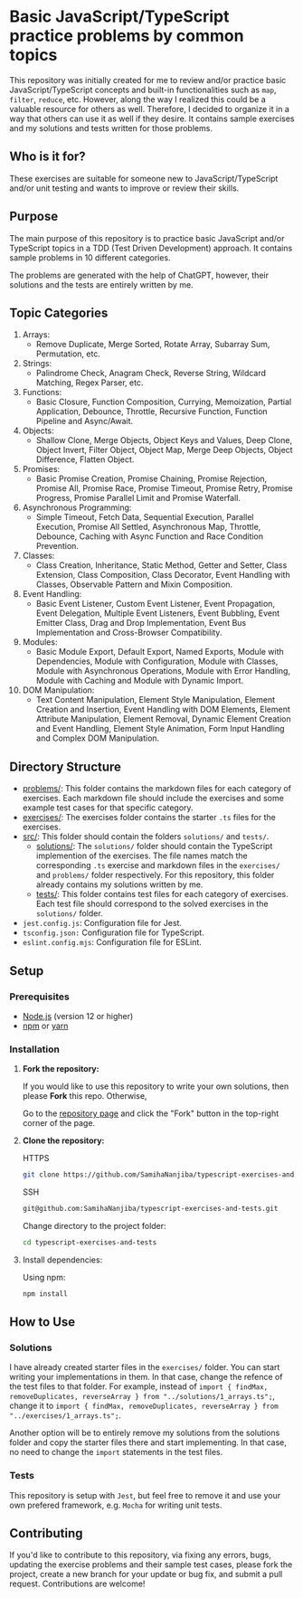 # Basic JavaScript/TypeScript practice problems by common topics

This repository was initially created for me to review and/or practice basic JavaScript/TypeScript concepts and built-in functionalities such as `map`, `filter`, `reduce`, etc. However, along the way I realized this could be a valuable resource for others as well. Therefore, I decided to organize it in a way that others can use it as well if they desire. It contains sample exercises and my solutions and tests written for those problems.

## Who is it for?

These exercises are suitable for someone new to JavaScript/TypeScript and/or unit testing and wants to improve or review their skills.

## Purpose

The main purpose of this repository is to practice basic JavaScript and/or TypeScript topics in a TDD (Test Driven Development) approach. It contains sample problems in 10 different categories.

The problems are generated with the help of ChatGPT, however, their solutions and the tests are entirely written by me.

## Topic Categories
1. Arrays:
    - Remove Duplicate, Merge Sorted, Rotate Array, Subarray Sum, Permutation, etc.
2. Strings:
    - Palindrome Check, Anagram Check, Reverse String, Wildcard Matching, Regex Parser, etc.
3. Functions:
    - Basic Closure, Function Composition, Currying, Memoization, Partial Application, Debounce, Throttle, Recursive Function, Function Pipeline and Async/Await.
4. Objects:
    - Shallow Clone, Merge Objects, Object Keys and Values, Deep Clone, Object Invert, Filter Object, Object Map, Merge Deep Objects, Object Difference, Flatten Object.
5. Promises:
    - Basic Promise Creation, Promise Chaining, Promise Rejection, Promise All, Promise Race, Promise Timeout, Promise Retry, Promise Progress, Promise Parallel Limit and Promise Waterfall.
6. Asynchronous Programming:
    - Simple Timeout, Fetch Data, Sequential Execution, Parallel Execution, Promise All Settled, Asynchronous Map, Throttle, Debounce, Caching with Async Function and Race Condition Prevention.
7. Classes:
    - Class Creation, Inheritance, Static Method, Getter and Setter, Class Extension, Class Composition, Class Decorator, Event Handling with Classes, Observable Pattern and Mixin Composition.
8. Event Handling:
    - Basic Event Listener, Custom Event Listener, Event Propagation, Event Delegation, Multiple Event Listeners, Event Bubbling, Event Emitter Class, Drag and Drop Implementation, Event Bus Implementation and Cross-Browser Compatibility.
9. Modules:
    - Basic Module Export, Default Export, Named Exports, Module with Dependencies, Module with Configuration, Module with Classes, Module with Asynchronous Operations, Module with Error Handling, Module with Caching and Module with Dynamic Import.
10. DOM Manipulation:
    - Text Content Manipulation, Element Style Manipulation, Element Creation and Insertion, Event Handling with DOM Elements, Element Attribute Manipulation, Element Removal, Dynamic Element Creation and Event Handling, Element Style Animation, Form Input Handling and Complex DOM Manipulation.


## Directory Structure

* [problems/](./problems/): This folder contains the markdown files for each category of exercises. Each markdown file should include the exercises and some example test cases for that specific category.
* [exercises/](./exercises/): The exercises folder contains the starter `.ts` files for the exercises.
* [src/](./src/): This folder should contain the folders `solutions/` and `tests/`. 
  * [solutions/](./src/solutions/): The `solutions/` folder should contain the TypeScript implemention of the exercises. The file names match the corresponding `.ts` exercise and markdown files in the `exercises/` and `problems/` folder respectively. For this repository, this folder already contains my solutions written by me.
  * [tests/](./src/tests/): This folder contains test files for each category of exercises. Each test file should correspond to the solved exercises in the `solutions/` folder.
* `jest.config.js`: Configuration file for Jest.
* `tsconfig.json:` Configuration file for TypeScript.
* `eslint.config.mjs`: Configuration file for ESLint.

## Setup
### Prerequisites

- [Node.js](https://nodejs.org/) (version 12 or higher)
- [npm](https://www.npmjs.com/) or [yarn](https://yarnpkg.com/)

### Installation

1. **Fork the repository:**

   If you would like to use this repository to write your own solutions, then please **Fork** this repo. Otherwise,
  
   Go to the [repository page](https://github.com/SamihaNanjiba/typescript-exercises-and-tests) and click the "Fork" button in the top-right corner of the page.

2. **Clone the repository:**

   HTTPS

   ```bash
   git clone https://github.com/SamihaNanjiba/typescript-exercises-and-tests.git
   ```

   SSH
   ```bash
   git@github.com:SamihaNanjiba/typescript-exercises-and-tests.git
   ```
   Change directory to the project folder:
   ```bash
   cd typescript-exercises-and-tests
   ```

2. Install dependencies:

   Using npm:
   ```bash
   npm install
   ```

## How to Use

### Solutions
I have already created starter files in the `exercises/` folder. You can start writing your implementations in them. In that case, change the refence of the test files to that folder. For example, instead of `import { findMax, removeDuplicates, reverseArray } from "../solutions/1_arrays.ts";`, change it to `import { findMax, removeDuplicates, reverseArray } from "../exercises/1_arrays.ts";`.

Another option will be to entirely remove my solutions from the solutions folder and copy the starter files there and start implementing. In that case, no need to change the `import` statements in the test files.

### Tests
This repository is setup with `Jest`, but feel free to remove it and use your own prefered framework, e.g. `Mocha` for writing unit tests.

## Contributing
If you'd like to contribute to this repository, via fixing any errors, bugs, updating the exercise problems and their sample test cases, please fork the project, create a new branch for your update or bug fix, and submit a pull request. Contributions are welcome!